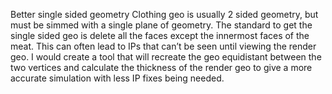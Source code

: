 Better single sided geometry
Clothing geo is usually 2 sided geometry, but must be simmed with a single plane of geometry. The standard to get the single sided geo is delete all the faces except the innermost faces of the meat. This can often lead to IPs that can’t be seen until viewing the render geo. I would create a tool that will recreate the geo equidistant between the two vertices and calculate the thickness of the render geo to give a more accurate simulation with less IP fixes being needed. 
